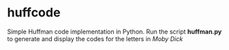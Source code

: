 # huffcode
Simple Huffman code implementation in Python.  Run the script <b>huffman.py</b> to generate and display the codes for the letters in <i>Moby Dick</i> 
